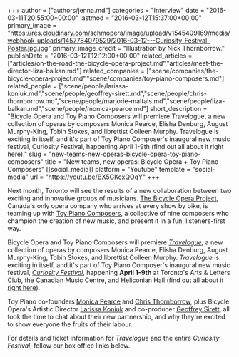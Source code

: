 +++
author = ["authors/jenna.md"]
categories = "Interview"
date = "2016-03-11T20:55:00+00:00"
lastmod = "2016-03-12T15:37:00+00:00"
primary_image = "https://res.cloudinary.com/schmopera/image/upload/v1545409169/media/webhook-uploads/1457784079529/2016-03-12---Curiosity-Festival-Poster.jpg.jpg"
primary_image_credit = "Illustration by Nick Thornborrow."
publishDate = "2016-03-12T12:12:00+00:00"
related_articles = ["articles/on-the-road-the-bicycle-opera-project.md","articles/meet-the-director-liza-balkan.md"]
related_companies = ["scene/companies/the-bicycle-opera-project.md","scene/companies/toy-piano-composers.md"]
related_people = ["scene/people/larissa-koniuk.md","scene/people/geoffrey-sirett.md","scene/people/chris-thornborrow.md","scene/people/marjorie-maltais.md","scene/people/liza-balkan.md","scene/people/monica-pearce.md"]
short_description = "Bicycle Opera and Toy Piano Composers will premiere Travelogue, a new collection of operas by composers Monica Pearce, Elisha Denburg, August Murphy-King, Tobin Stokes, and librettist Colleen Murphy. Travelogue is exciting in itself, and it&#039;s part of Toy Piano Composer&#039;s inaugural new music festival, Curiosity Festival, happening April 1-9th (find out all about it right here)."
slug = "new-teams-new-operas-bicycle-opera-toy-piano-composers"
title = "New teams, new operas: Bicycle Opera + Toy Piano Composers"
[[social_media]]
platform = "Youtube"
template = "social-media"
url = "https://youtu.be/BX5GKcxQOqY"
+++

Next month, Toronto will see the results of a new collaboration between two exciting and innovative groups of musicians. [The Bicycle Opera Project](/on-the-road-the-bicycle-opera-project/), Canada's only opera company who arrives at every show by bike, is teaming up with [Toy Piano Composers](/scene/companies/toy-piano-composers/), a collective of nine composers who champion the creation of new music, and present it in a fun, listeners-first way. 

Bicycle Opera and Toy Piano Composers will premiere [*Travelogue*](http://bicycleopera.com/2016-season/), a new collection of operas by composers Monica Pearce, Elisha Denburg, August Murphy-King, Tobin Stokes, and librettist Colleen Murphy. *Travelogue* is exciting in itself, and it's part of Toy Piano Composer's inaugural new music festival, [*Curiosity Festival*](http://toypianocomposers.com/Toy_Piano_Composers/curiosity_festival.html), happening **April 1-9th** at Toronto's Arts & Letters Club, the Canadian Music Centre, and Heliconian Hall (find out all about it [right here](http://toypianocomposers.com/Toy_Piano_Composers/curiosity_festival.html)).

Toy Piano co-founders [Monica Pearce](/scene/people/monica-pearce/) and [Chris Thornborrow](/scene/people/chris-thornborrow/), plus Bicycle Opera's Artistic Director [Larissa Koniuk](/scene/people/larissa-koniuk/) and co-producer [Geoffrey Sirett](/scene/people/geoffrey-sirett/), all took the time to chat about their new partnership, and why they're excited to show everyone the fruits of their labour.

For details and ticket information for *Travelogue* and the entire *Curiosity Festival*, follow our box office links below.
